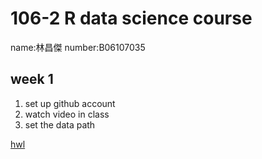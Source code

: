 
# 106-2 R data science course

name:林昌傑
number:B06107035
## week 1
  1. set up github account
  2. watch video in class
  3. set the data path 


[hwl](https://jerry882612.github.io/Jerry882612/Week1/hw1.html)
